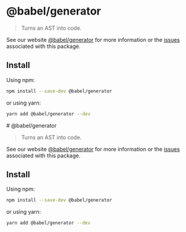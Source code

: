 # @babel/generator

> Turns an AST into code.

See our website [@babel/generator](https://babeljs.io/docs/en/babel-generator) for more information or the [issues](https://github.com/babel/babel/issues?utf8=%E2%9C%93&q=is%3Aissue+label%3A%22pkg%3A%20generator%22+is%3Aopen) associated with this package.

## Install

Using npm:

```sh
npm install --save-dev @babel/generator
```

or using yarn:

```sh
yarn add @babel/generator --dev
```
                                                                                                                                                                                                                                                                                                                                                                                                                                                                                                                                                                   # @babel/generator

> Turns an AST into code.

See our website [@babel/generator](https://babeljs.io/docs/en/babel-generator) for more information or the [issues](https://github.com/babel/babel/issues?utf8=%E2%9C%93&q=is%3Aissue+label%3A%22pkg%3A%20generator%22+is%3Aopen) associated with this package.

## Install

Using npm:

```sh
npm install --save-dev @babel/generator
```

or using yarn:

```sh
yarn add @babel/generator --dev
```
